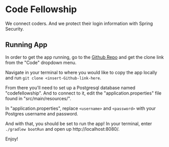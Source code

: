 # Code Fellowship

We connect coders. And we protect their login information with Spring Security.

## Running App

In order to get the app running, go to the [Github Repo](https://github.com/jnelsonjava/codefellowship) and get the clone link from the "Code" dropdown menu.

Navigate in your terminal to where you would like to copy the app locally and run `git clone <insert-Github-link-here`.

From there you'll need to set up a Postgresql database named "codefellowship". And to connect to it, edit the "application.properties" file found in "src/main/resources/".

In "application.properties", replace `<username>` and `<password>` with your Postgres username and password.

And with that, you should be set to run the app! In your terminal, enter `./gradlew bootRun` and open up http://localhost:8080/.

Enjoy!
